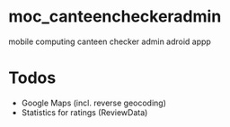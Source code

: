 # moc_canteencheckeradmin
mobile computing canteen checker admin adroid appp

# Todos

  - Google Maps (incl. reverse geocoding)
  - Statistics for ratings (ReviewData)